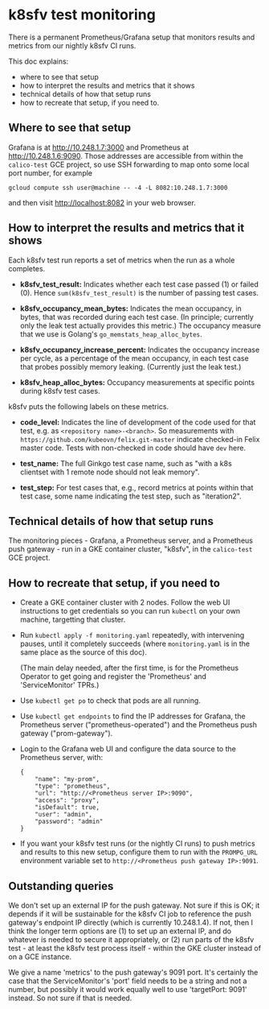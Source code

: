
# k8sfv test monitoring

There is a permanent Prometheus/Grafana setup that monitors results
and metrics from our nightly k8sfv CI runs.

This doc explains:

-   where to see that setup
-   how to interpret the results and metrics that it shows
-   technical details of how that setup runs
-   how to recreate that setup, if you need to.

## Where to see that setup

Grafana is at <http://10.248.1.7:3000> and Prometheus at
<http://10.248.1.6:9090>.  Those addresses are accessible from within
the `calico-test` GCE project, so use SSH forwarding to map onto some
local port number, for example

    gcloud compute ssh user@machine -- -4 -L 8082:10.248.1.7:3000

and then visit <http://localhost:8082> in your web browser.


## How to interpret the results and metrics that it shows

Each k8sfv test run reports a set of metrics when the run as a whole
completes.

-   **k8sfv_test_result:** Indicates whether each test case passed (1) or
    failed (0).  Hence `sum(k8sfv_test_result)` is the number of
    passing test cases.

-   **k8sfv_occupancy_mean_bytes:** Indicates the mean occupancy, in
    bytes, that was recorded during each test case.  (In principle;
    currently only the leak test actually provides this metric.)  The
    occupancy measure that we use is Golang's
    `go_memstats_heap_alloc_bytes`.

-   **k8sfv_occupancy_increase_percent:** Indicates the occupancy increase
    per cycle, as a percentage of the mean occupancy, in each test
    case that probes possibly memory leaking.  (Currently just the
    leak test.)

-   **k8sfv_heap_alloc_bytes:** Occupancy measurements at specific points
    during k8sfv test cases.

k8sfv puts the following labels on these metrics.

-   **code_level:** Indicates the line of development of the code used for
    that test, e.g. as `<repository name>-<branch>`.  So
    measurements with
    `https://github.com/kubeovn/felix.git-master`
    indicate checked-in Felix master code.  Tests with
    non-checked in code should have `dev` here.

-   **test_name:** The full Ginkgo test case name, such as "with a k8s
    clientset with 1 remote node should not leak memory".

-   **test_step:** For test cases that, e.g., record metrics at points
    within that test case, some name indicating the test
    step, such as "iteration2".


## Technical details of how that setup runs

The monitoring pieces - Grafana, a Prometheus server, and a Prometheus
push gateway - run in a GKE container cluster, "k8sfv", in the
`calico-test` GCE project.


## How to recreate that setup, if you need to

-   Create a GKE container cluster with 2 nodes.  Follow the web UI
    instructions to get credentials so you can run `kubectl` on your own
    machine, targetting that cluster.

-   Run `kubectl apply -f monitoring.yaml` repeatedly, with intervening
    pauses, until it completely succeeds (where `monitoring.yaml` is in
    the same place as the source of this doc).

    (The main delay needed, after the first time, is for the Prometheus
    Operator to get going and register the 'Prometheus' and
    'ServiceMonitor' TPRs.)

-   Use `kubectl get po` to check that pods are all running.

-   Use `kubectl get endpoints` to find the IP addresses for Grafana,
    the Prometheus server ("prometheus-operated") and the Prometheus
    push gateway ("prom-gateway").

-   Login to the Grafana web UI and configure the data source to the
    Prometheus server, with:

        {
            "name": "my-prom",
            "type": "prometheus",
            "url": "http://<Prometheus server IP>:9090",
            "access": "proxy",
            "isDefault": true,
            "user": "admin",
            "password": "admin"
        }

-   If you want your k8sfv test runs (or the nightly CI runs) to push
    metrics and results to this new setup, configure them to run with
    the `PROMPG_URL` environment variable set to `http://<Prometheus
      push gateway IP>:9091`.


## Outstanding queries

We don't set up an external IP for the push gateway.  Not sure if this
is OK; it depends if it will be sustainable for the k8sfv CI job to
reference the push gateway's endpoint IP directly (which is currently
10.248.1.4).  If not, then I think the longer term options are (1) to
set up an external IP, and do whatever is needed to secure it
appropriately, or (2) run parts of the k8sfv test - at least the k8sfv
test process itself - within the GKE cluster instead of on a GCE
instance.

We give a name 'metrics' to the push gateway's 9091 port.  It's
certainly the case that the ServiceMonitor's 'port' field needs to be
a string and not a number, but possibly it would work equally well to
use 'targetPort: 9091' instead.  So not sure if that is needed.
